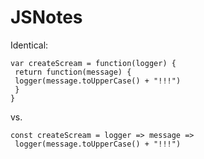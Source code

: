 # JSNotes

Identical:

```
var createScream = function(logger) {
 return function(message) {
 logger(message.toUpperCase() + "!!!")
 }
}
```

vs.

```
const createScream = logger => message =>
 logger(message.toUpperCase() + "!!!")
```
